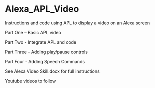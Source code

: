 # Alexa_APL_Video
Instructions and code using APL to display a video on an Alexa screen

Part One – Basic APL video

Part Two - Integrate APL and code

Part Three - Adding play/pause controls

Part Four - Adding Speech Commands

See Alexa Video Skill.docx for full instructions

Youtube videos to follow
